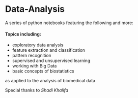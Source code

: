 # Data-Analysis

A series of python notebooks featuring the following and more:

#### Topics including:
- exploratory data analysis
- feature extraction and classification
- pattern recognition
- supervised and unsupervised learning
- working with Big Data
- basic concepts of biostatistics

as applied to the analysis of biomedical data


Special thanks to *Shadi Khalifa*
